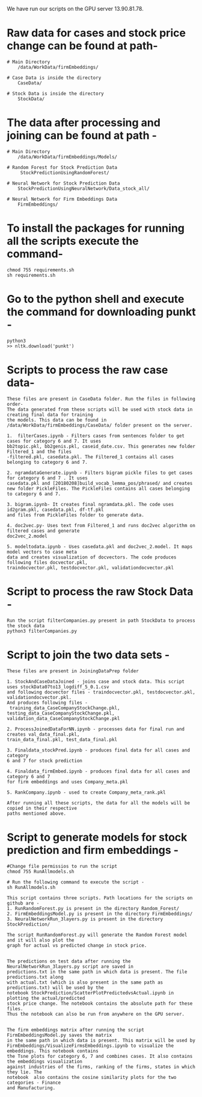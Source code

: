 
We have run our scripts on the GPU server 13.90.81.78.


# Raw data for cases and stock price change can be found at path-
    # Main Directory 
        /data/WorkData/firmEmbeddings/
        
    # Case Data is inside the directory
        CaseData/
        
    # Stock Data is inside the directory
        StockData/
        
# The data after processing and joining can be found at path - 
    # Main Directory 
        /data/WorkData/firmEmbeddings/Models/
        
    # Random Forest for Stock Prediction Data
         StockPredictionUsingRandomForest/
         
    # Neural Network for Stock Prediction Data
        StockPredictionUsingNeuralNetwork/Data_stock_all/
        
    # Neural Network for Firm Embeddings Data
        FirmEmbeddings/
        
        
# To install the packages for running all the scripts execute the command-
    chmod 755 requirements.sh
    sh requirements.sh

# Go to the python shell and execute the command for downloading punkt -
    python3
    >> nltk.download('punkt')
  
  
# Scripts to process the raw case data-
    
    These files are present in CaseData folder. Run the files in following order-
    The data generated from these scripts will be used with stock data in creating final data for training 
    the models. This data can be found in /data/WorkData/firmEmbeddings/CaseData/ folder present on the server.
      
    1.  filterCases.ipynb - Filters cases from sentences folder to get cases for category 6 and 7. It uses 
    bb2topic.pkl, bb2genis.pkl, caseid_date.csv. This generates new folder Filtered_1 and the files 
    -filtered.pkl, casedata.pkl. The Filtered_1 contains all cases belonging to category 6 and 7.

    2. ngramdataGenerate.ipynb - Filters bigram pickle files to get cases for category 6 and 7 . It uses 
    casedata.pkl and [20180208]build_vocab_lemma_pos/phrased/ and creates new folder PickleFiles. The PickleFiles contains all cases belonging to category 6 and 7.
    
    3. bigram.ipynb- It creates final ngramdata.pkl. The code uses id2gram.pkl, casedata.pkl, df-tf.pkl 
    and files from PickleFiles folder to generate data. 

    4. doc2vec.py- Uses text from Filtered_1 and runs doc2vec algorithm on filtered cases and generate 
    doc2vec_2.model

    5. modeltodata.ipynb - Uses casedata.pkl and doc2vec_2.model. It maps model vectors to case meta 
    data and creates visualization of docvectors. The code produces following files docvector.pkl, 
    traindocvector.pkl, testdocvector.pkl, validationdocvector.pkl


# Script to process the raw Stock Data - 
    Run the script filterCompanies.py present in path StockData to process the stock data
    python3 filterCompanies.py


# Script to join the two data sets - 
    These files are present in JoiningDataPrep folder
    
    1. StockAndCaseDataJoined - joins case and stock data. This script uses stockData07to13_logdiff_5_0.1.csv 
    and following docvector files - traindocvector.pkl, testdocvector.pkl, validationdocvector.pkl. 
    And produces following files - training_data_CaseCompanyStockChange.pkl, 
    testing_data_CaseCompanyStockChange.pkl, validation_data_CaseCompanyStockChange.pkl
    
    2. ProcessJoinedDataForNN.ipynb - processes data for final run and creates val_data_final.pkl, 
    train_data_final.pkl, test_data_final.pkl
    
    3. Finaldata_stockPred.ipynb - produces final data for all cases and category 
    6 and 7 for stock prediction 
    
    4. Finaldata_firmEmbed.ipynb - produces final data for all cases and category 6 and 7 
    for firm embeddings and uses Company_meta.pkl
    
    5. RankCompany.ipynb - used to create Company_meta_rank.pkl
    
    After running all these scripts, the data for all the models will be copied in their respective
    paths mentioned above.
 
# Script to generate models for stock prediction and firm embeddings -

    #Change file permissios to run the script
    chmod 755 RunAllmodels.sh
    
    # Run the following command to execute the script -
    sh RunAllmodels.sh
    
    This script contains three scripts. Path locations for the scripts on github are - 
    1. RunRandomForest.py is present in the directory Random_Forest/
    2. FirmEmbeddingsModel.py is present in the directory FirmEmbeddings/ 
    3. NeuralNetworkRun_3layers.py is present in the directory StockPrediction/
    
    The script RunRandomForest.py will generate the Random Forest model and it will also plot the 
    graph for actual vs predicted change in stock price.
    
    
    The predictions on test data after running the NeuralNetworkRun_3layers.py script are saved in 
    predictions.txt in the same path in which data is present. The file predictions.txt along 
    with actual.txt (which is also present in the same path as predictions.txt) will be used by the 
    notebook StockPrediction/ScatterPlotPredictedvsActual.ipynb in plotting the actual/predicted 
    stock price change. The notebook contains the absolute path for these files. 
    Thus the notebook can also be run from anywhere on the GPU server.
    
    
    The firm embeddings matrix after running the script FirmEmbeddingsModel.py saves the matrix 
    in the same path in which data is present. This matrix will be used by 
    FirmEmbeddings/VisualizeFirmsEmbeddings.ipynb to visualize the embeddings. This notebook contains 
    the Tsne plots for category 6, 7 and combines cases. It also contains the embeddings visualization 
    against industries of the firms, ranking of the firms, states in which they lie. The 
    notebook  also contains the cosine similarity plots for the two categories - Finance 
    and Manufacturing. 

